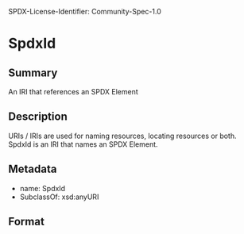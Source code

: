 SPDX-License-Identifier: Community-Spec-1.0

# SpdxId

## Summary

An IRI that references an SPDX Element

## Description

URIs / IRIs are used for naming resources, locating resources or both.
SpdxId is an IRI that names an SPDX Element.

## Metadata

- name: SpdxId
- SubclassOf: xsd:anyURI

## Format


